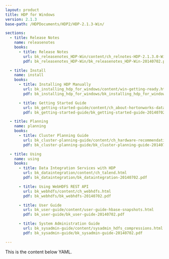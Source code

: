 ```yaml
---
layout: product
title: HDP for Windows
version: 2.1.3
base-path: /HDPDocuments/HDP2/HDP-2.1.3-Win/

sections:
  - title: Release Notes
    name: releasenotes
    books:
      - title: Release Notes
        url: bk_releasenotes_HDP-Win/content/ch_relnotes-HDP-2.1.3.0-Win.html
        pdf: bk_releasenotes_HDP-Win/bk_releasenotes_HDP-Win-20140702.pdf

  - title: Install
    name: install
    books:
      - title: Installing HDP Manually
        url: bk_installing_hdp_for_windows/content/win-getting-ready.html
        pdf: bk_installing_hdp_for_windows/bk_installing_hdp_for_windows-20140702.pdf

      - title: Getting Started Guide
        url: bk_getting-started-guide/content/ch_about-hortonworks-data-platform.html
        pdf: bk_getting-started-guide/bk_getting-started-guide-20140702.pdf

  - title: Planning
    name: planning
    books:
      - title: Cluster Planning Guide
        url: bk_cluster-planning-guide/content/ch_hardware-recommendations.html
        pdf: bk_cluster-planning-guide/bk_cluster-planning-guide-20140702.pdf

  - title: Using
    name: using
    books:
      - title: Data Integration Services with HDP
        url: bk_dataintegration/content/ch_talend.html
        pdf: bk_dataintegration/bk_dataintegration-20140702.pdf

      - title: Using WebHDFS REST API
        url: bk_webhdfs/content/ch_webhdfs.html
        pdf: bk_webhdfs/bk_webhdfs-20140702.pdf

      - title: User Guide
        url: bk_user-guide/content/user-guide-hbase-snapshots.html
        pdf: bk_user-guide/bk_user-guide-20140702.pdf

      - title: System Administration Guide
        url: bk_sysadmin-guide/content/sysadmin_hdfs_compressions.html
        pdf: bk_sysadmin-guide/bk_sysadmin-guide-20140702.pdf

---
```


This is the content below YAML.

